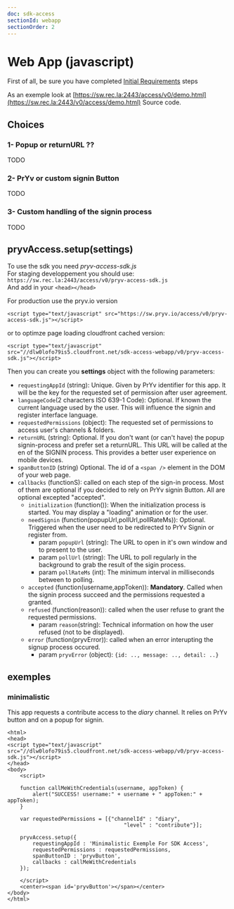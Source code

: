 ```yaml
---
doc: sdk-access
sectionId: webapp
sectionOrder: 2
---
```


# Web App (javascript)

First of all, be sure you have completed [Initial Requirements](#intro-initial-requirements) steps

As an exemple look at [https://sw.rec.la:2443/access/v0/demo.html](https://sw.rec.la:2443/v0/access/demo.html) Source code.

## Choices

### 1- Popup or returnURL ??
TODO

### 2- PrYv or custom signin Button
TODO

### 3- Custom handling of the signin process
TODO

## pryvAccess.setup(settings)

To use the sdk you need *pryv-access-sdk.js*  
For staging developpement you should use: `https://sw.rec.la:2443/access/v0/pryv-access-sdk.js`  
And add in your `<head></head>`  

For production use the pryv.io version 
	
	<script type="text/javascript" src="https://sw.pryv.io/access/v0/pryv-access-sdk.js"></script>

or to optimze page loading cloudfront cached version:

	<script type="text/javascript" src="//dlw0lofo79is5.cloudfront.net/sdk-access-webapp/v0/pryv-access-sdk.js"></script>
	
Then you can create you **settings** object with the following parameters: 

  - `requestingAppId` (string): Unique. Given by PrYv identifier for this app. It will be the key for the requested set of permission after user agreement.
  - `languageCode`(2 characters ISO 639-1 Code): Optional. If known the current language used by the user. This will influence the signin and register interface language.
  - `requestedPermissions` (object): The requested set of permissions to access user's channels & folders.
  - `returnURL` (string): Optional. If you don't want (or can't have) the popup signin-process and prefer set a returnURL. This URL will be called at the en of the SIGNIN process. This provides a better user experience on mobile devices.
  - `spanButtonID` (string) Optional. The id of a `<span />` element in the DOM of your web page. 
  - `callbacks` (functionS): called on each step of the sign-in process. Most of them are optional if you decided to rely on PrYv signin Button. All are optional excepted "accepted".
    - `initialization` (function()): When the initialization process is started. You may display a "loading" animation or for the user.
    - `needSignin` (function(popupUrl,pollUrl,pollRateMs)): Optional. Triggered when the user need to be redirected to PrYv Signin or register from. 
    	- param `popupUrl` (string): The URL to open in it's own window and to present to the user.
    	- param `pollUrl` (string): The URL to poll regularly in the background to grab the result of the sigin process.
    	- param `pollRateMs` (int): The minimum interval in milliseconds between to polling.
    - `accepted` (function(username,appToken)): **Mandatory**. Called when the signin process succeed and the permissions requested a granted.
    - `refused` (function(reason)): called when the user refuse to grant the requested permissions.
        - param `reason`(string): Technical information on how the user refused (not to be displayed).
    - `error` (function(pryvError)): called when an error interupting the signup process occured.
        - param `pryvError` (object): `{id: .., message: .., detail: ..}` 
        
## exemples 

### minimalistic

This app requests a contribute access to the *diary* channel. 
It relies on PrYv button and on a popup for signin. 


	<html>
	<head>
	<script type="text/javascript" src="//dlw0lofo79is5.cloudfront.net/sdk-access-webapp/v0/pryv-access-sdk.js"></script>
	</head>
	<body>
		<script>
		
		function callMeWithCredentials(username, appToken) {
			alert("SUCCESS! username:" + username + " appToken:" + appToken);
		}
		
		var requestedPermissions = [{"channelId" : "diary",
	                                     "level" : "contribute"}];
	    
	    pryvAccess.setup({
	        requestingAppId : 'Minimalistic Exemple For SDK Access',
	        requestedPermissions : requestedPermissions,
	        spanButtonID : 'pryvButton',
	        callbacks : callMeWithCredentials
	    });
	      
	    </script>
		<center><span id='pryvButton'></span></center>
	</body>
	</html>